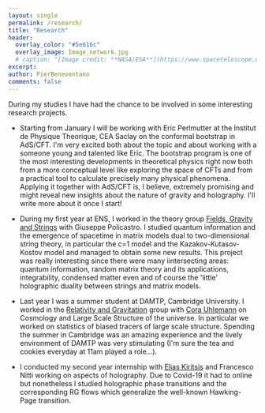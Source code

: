 ```yaml
---
layout: single
permalink: /research/
title: "Research"
header:
  overlay_color: "#5e616c"
  overlay_image: Image_network.jpg
  # caption: "[Image credit: **NASA/ESA**](https://www.spacetelescope.org/images/heic0515a/)"
excerpt: 
author: PierBeneventano
comments: false
---
```


During my studies I have had the chance to be involved in some interesting research projects. 

- Starting from January I will be working with Eric Perlmutter at the Institut de Physique Theorique, CEA Saclay on the conformal bootstrap in AdS/CFT. I'm very excited both about the topic and about working with a someone young and talented like Eric. The bootstrap program is one of the most interesting developments in theoretical physics right now both from a more conceptual level like exploring the space of CFTs and from a practical tool to calculate precisely many physical phenomena. Applying it together with AdS/CFT is, I believe, extremely promising and might reveal new insights about the nature of gravity and holography. I'll write more about it once I start!


- During my first year at ENS, I worked in the theory group [Fields, Gravity and Strings](https://www.lpens.ens.psl.eu/research/int-fond/champs-gravitation-cordes/?lang=en)  with Giuseppe Policastro. I studied quantum information and the emergence of spacetime in matrix models dual to two-dimensional string theory, in particular the  c=1 model and the Kazakov-Kutasov-Kostov model and managed to obtain some new results. This project was really interesting since there were many iintersecting areas:  quantum information, random matrix theory and its applications, integrability, condensed matter even and of course the 'little' holographic duality between strings and matrix models.

- Last year I was a summer student at DAMTP, Cambridge University. I worked in the [Relativity and Gravitation](https://www.damtp.cam.ac.uk/research/gr/) group with [Cora Uhlemann](https://corauhlemann.webs.com/) on Cosmology and Large Scale Structure of the universe. In particular we worked on statistics of biased tracers of large scale structure. Spending the summer in Cambridge was an amazing experience and the lively environment of DAMTP was very stimulating (I'm sure the tea and cookies everyday at 11am played a role...).


- I conducted my second year internship with [Elias Kiritsis](http://hep.physics.uoc.gr/~kiritsis/) and Francesco Nitti working on aspects of holography. Due to Covid-19 it had to online but nonetheless I studied holographic phase transitions and the corresponding RG flows which generalize the well-known Hawking-Page transition. 

